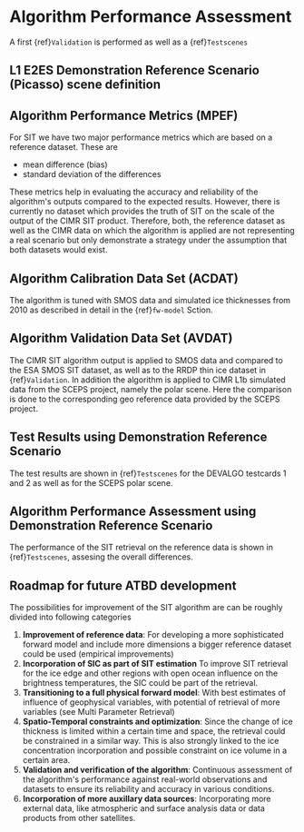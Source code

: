 # Algorithm Performance Assessment

A first {ref}`Validation` is performed as well as a {ref}`Testscenes` 
## L1 E2ES Demonstration Reference Scenario (Picasso) scene definition

## Algorithm Performance Metrics (MPEF)
For SIT we have two major performance metrics which are based on a reference dataset. These are
* mean difference (bias) 
* standard deviation of the differences

These metrics help in evaluating the accuracy and reliability of the algorithm's outputs compared to the expected results. However, there is currently no dataset which provides the truth of SIT on the scale of the output of the CIMR SIT product. Therefore, both, the reference dataset as well as the CIMR data on which the algorithm is applied are not representing a real scenario but only demonstrate a strategy under the assumption that both datasets would exist.


## Algorithm Calibration Data Set (ACDAT)
The algorithm is tuned with SMOS data and simulated ice thicknesses from 2010 as described in detail in the {ref}`fw-model` Sction.

## Algorithm Validation Data Set (AVDAT)
The CIMR SIT algorithm output is applied to SMOS data and compared to the ESA SMOS SIT dataset, as well as to the RRDP thin ice dataset in {ref}`Validation`. In addition the algorithm is applied to CIMR L1b simulated data from the SCEPS project, namely the polar scene. Here the comparison is done to the corresponding geo reference data provided by the SCEPS project.

## Test Results using Demonstration Reference Scenario
The test results are shown in {ref}`Testscenes` for the DEVALGO testcards 1 and 2 as well as for the SCEPS polar scene.

## Algorithm Performance Assessment using Demonstration Reference Scenario
The performance of the SIT retrieval on the reference data is shown in {ref}`Testscenes`, assesing the overall differences.

## Roadmap for future ATBD development

The possibilities for improvement of the SIT algorithm are can be roughly divided into following categories
1. **Improvement of reference data**: For developing a more sophisticated forward model and include more dimensions a bigger reference dataset could be used (empirical improvements)
2. **Incorporation of SIC as part of SIT estimation** To improve SIT retrieval for the ice edge and other regions with open ocean influence on the brightness temperatures, the SIC could be part of the retrieval.
3. **Transitioning to a full physical forward model**: With best estimates of influence of geophysical variables, with potential of retrieval of more variables (see Multi Parameter Retrieval)
4. **Spatio-Temporal constraints and optimization**: Since the change of ice thickness is limited within a certain time and space, the retrieval could be constrained in a similar way. This is also strongly linked to the ice concentration incorporation and possible constraint on ice volume in a certain area.
5. **Validation and verification of the algorithm**: Continuous assessment of the algorithm's performance against real-world observations and datasets to ensure its reliability and accuracy in various conditions.
6. **Incorporation of more auxillary data sources**: Incorporating more external data, like atmospheric and surface analysis data or data products from other satellites.




